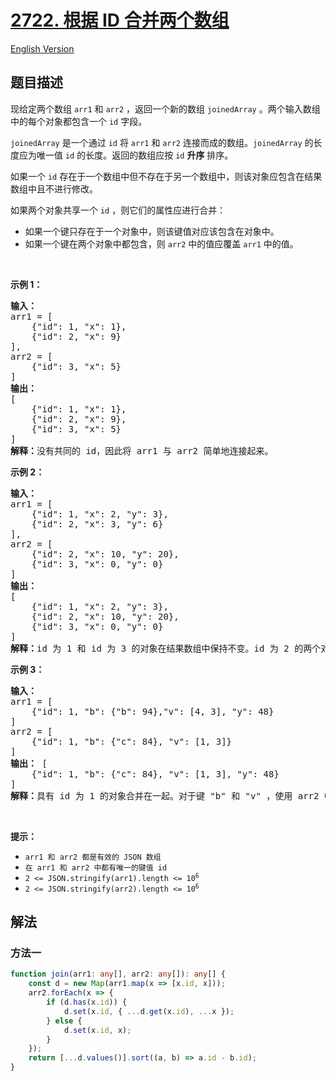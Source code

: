 # [2722. 根据 ID 合并两个数组](https://leetcode.cn/problems/join-two-arrays-by-id)

[English Version](/solution/2700-2799/2722.Join%20Two%20Arrays%20by%20ID/README_EN.md)

<!-- tags: -->

<!-- difficulty:中等 -->

## 题目描述

<!-- 这里写题目描述 -->

<p>现给定两个数组 <code>arr1</code> 和 <code>arr2</code> ，返回一个新的数组 <code>joinedArray</code> 。两个输入数组中的每个对象都包含一个 <code>id</code> 字段。</p>

<p><code>joinedArray</code> 是一个通过 <code>id</code> 将 <code>arr1</code> 和 <code>arr2</code> 连接而成的数组。<code>joinedArray</code> 的长度应为唯一值 <code>id</code> 的长度。返回的数组应按 <code>id</code> <strong>升序</strong> 排序。</p>

<p>如果一个 <code>id</code> 存在于一个数组中但不存在于另一个数组中，则该对象应包含在结果数组中且不进行修改。</p>

<p>如果两个对象共享一个 <code>id</code> ，则它们的属性应进行合并：</p>

<ul>
	<li>如果一个键只存在于一个对象中，则该键值对应该包含在对象中。</li>
	<li>如果一个键在两个对象中都包含，则 <code>arr2</code> 中的值应覆盖 <code>arr1</code> 中的值。</li>
</ul>

<p>&nbsp;</p>

<p><strong class="example">示例 1：</strong></p>

<pre>
<b>输入：</b>
arr1 = [
&nbsp;   {"id": 1, "x": 1},
&nbsp;   {"id": 2, "x": 9}
], 
arr2 = [
    {"id": 3, "x": 5}
]
<b>输出：</b>
[
&nbsp;   {"id": 1, "x": 1},
&nbsp;   {"id": 2, "x": 9},
    {"id": 3, "x": 5}
]
<b>解释：</b>没有共同的 id，因此将 arr1 与 arr2 简单地连接起来。
</pre>

<p><strong class="example">示例 2：</strong></p>

<pre>
<b>输入：</b>
arr1 = [
    {"id": 1, "x": 2, "y": 3},
    {"id": 2, "x": 3, "y": 6}
], 
arr2 = [
    {"id": 2, "x": 10, "y": 20},
    {"id": 3, "x": 0, "y": 0}
]
<b>输出：</b>
[
    {"id": 1, "x": 2, "y": 3},
    {"id": 2, "x": 10, "y": 20},
&nbsp;   {"id": 3, "x": 0, "y": 0}
]
<b>解释：</b>id 为 1 和 id 为 3 的对象在结果数组中保持不变。id 为 2 的两个对象合并在一起。arr2 中的键覆盖 arr1 中的值。
</pre>

<p><strong class="example">示例 3：</strong></p>

<pre>
<b>输入：</b>
arr1 = [
    {"id": 1, "b": {"b": 94},"v": [4, 3], "y": 48}
]
arr2 = [
    {"id": 1, "b": {"c": 84}, "v": [1, 3]}
]
<strong>输出：</strong> [
    {"id": 1, "b": {"c": 84}, "v": [1, 3], "y": 48}
]
<b>解释：</b>具有 id 为 1 的对象合并在一起。对于键 "b" 和 "v" ，使用 arr2 中的值。由于键 "y" 只存在于 arr1 中，因此取 arr1 的值。</pre>

<p>&nbsp;</p>

<p><strong>提示：</strong></p>

<ul>
	<li><code>arr1 和 arr2 都是有效的 JSON 数组</code></li>
	<li><code>在 arr1 和 arr2 中都有唯一的键值 id</code></li>
	<li><code>2 &lt;= JSON.stringify(arr1).length &lt;= 10<sup>6</sup></code></li>
	<li><code>2 &lt;= JSON.stringify(arr2).length &lt;= 10<sup>6</sup></code></li>
</ul>

## 解法

### 方法一

<!-- tabs:start -->

```ts
function join(arr1: any[], arr2: any[]): any[] {
    const d = new Map(arr1.map(x => [x.id, x]));
    arr2.forEach(x => {
        if (d.has(x.id)) {
            d.set(x.id, { ...d.get(x.id), ...x });
        } else {
            d.set(x.id, x);
        }
    });
    return [...d.values()].sort((a, b) => a.id - b.id);
}
```

<!-- tabs:end -->

<!-- end -->
